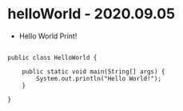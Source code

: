 # helloWorld  - 2020.09.05

* Hello World Print!
```

public class HelloWorld {

	public static void main(String[] args) {
		System.out.println("Hello World!");
	}

}
```
